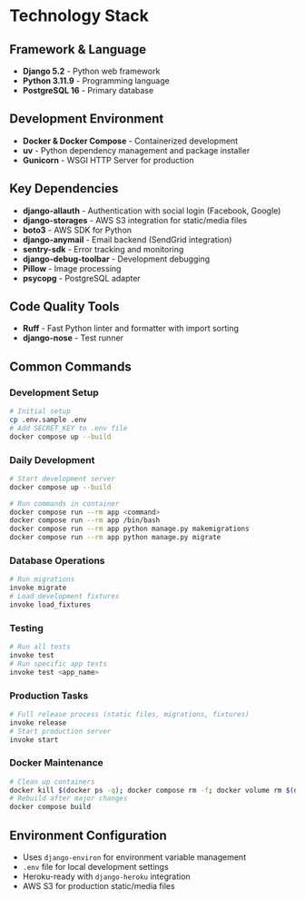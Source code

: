 # Technology Stack

## Framework & Language

- **Django 5.2** - Python web framework
- **Python 3.11.9** - Programming language
- **PostgreSQL 16** - Primary database

## Development Environment

- **Docker & Docker Compose** - Containerized development
- **uv** - Python dependency management and package installer
- **Gunicorn** - WSGI HTTP Server for production

## Key Dependencies

- **django-allauth** - Authentication with social login (Facebook, Google)
- **django-storages** - AWS S3 integration for static/media files
- **boto3** - AWS SDK for Python
- **django-anymail** - Email backend (SendGrid integration)
- **sentry-sdk** - Error tracking and monitoring
- **django-debug-toolbar** - Development debugging
- **Pillow** - Image processing
- **psycopg** - PostgreSQL adapter

## Code Quality Tools

- **Ruff** - Fast Python linter and formatter with import sorting
- **django-nose** - Test runner

## Common Commands

### Development Setup

```bash
# Initial setup
cp .env.sample .env
# Add SECRET_KEY to .env file
docker compose up --build
```

### Daily Development

```bash
# Start development server
docker compose up --build

# Run commands in container
docker compose run --rm app <command>
docker compose run --rm app /bin/bash
docker compose run --rm app python manage.py makemigrations
docker compose run --rm app python manage.py migrate
```

### Database Operations

```bash
# Run migrations
invoke migrate
# Load development fixtures
invoke load_fixtures
```

### Testing

```bash
# Run all tests
invoke test
# Run specific app tests
invoke test <app_name>
```

### Production Tasks

```bash
# Full release process (static files, migrations, fixtures)
invoke release
# Start production server
invoke start
```

### Docker Maintenance

```bash
# Clean up containers
docker kill $(docker ps -q); docker compose rm -f; docker volume rm $(docker volume ls -qf dangling=true)
# Rebuild after major changes
docker compose build
```

## Environment Configuration

- Uses `django-environ` for environment variable management
- `.env` file for local development settings
- Heroku-ready with `django-heroku` integration
- AWS S3 for production static/media files
